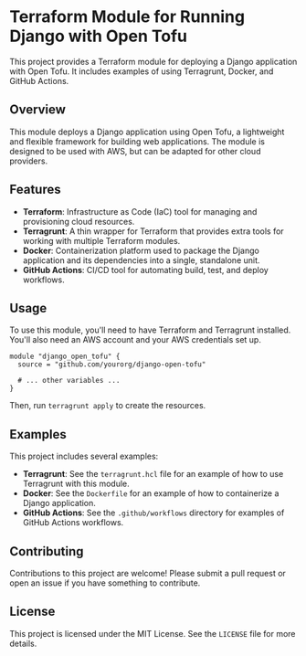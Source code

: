 # Terraform Module for Running Django with Open Tofu

This project provides a Terraform module for deploying a Django application with Open Tofu. It includes examples of using Terragrunt, Docker, and GitHub Actions.

## Overview

This module deploys a Django application using Open Tofu, a lightweight and flexible framework for building web applications. The module is designed to be used with AWS, but can be adapted for other cloud providers.

## Features

- **Terraform**: Infrastructure as Code (IaC) tool for managing and provisioning cloud resources.
- **Terragrunt**: A thin wrapper for Terraform that provides extra tools for working with multiple Terraform modules.
- **Docker**: Containerization platform used to package the Django application and its dependencies into a single, standalone unit.
- **GitHub Actions**: CI/CD tool for automating build, test, and deploy workflows.

## Usage

To use this module, you'll need to have Terraform and Terragrunt installed. You'll also need an AWS account and your AWS credentials set up.

```hcl
module "django_open_tofu" {
  source = "github.com/yourorg/django-open-tofu"

  # ... other variables ...
}
```

Then, run `terragrunt apply` to create the resources.

## Examples

This project includes several examples:

- **Terragrunt**: See the `terragrunt.hcl` file for an example of how to use Terragrunt with this module.
- **Docker**: See the `Dockerfile` for an example of how to containerize a Django application.
- **GitHub Actions**: See the `.github/workflows` directory for examples of GitHub Actions workflows.

## Contributing

Contributions to this project are welcome! Please submit a pull request or open an issue if you have something to contribute.

## License

This project is licensed under the MIT License. See the `LICENSE` file for more details.